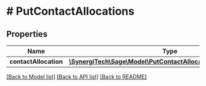 # # PutContactAllocations

## Properties

Name | Type | Description | Notes
------------ | ------------- | ------------- | -------------
**contactAllocation** | [**\SynergiTech\Sage\Model\PutContactAllocationsContactAllocation**](PutContactAllocationsContactAllocation.md) |  |

[[Back to Model list]](../../README.md#models) [[Back to API list]](../../README.md#endpoints) [[Back to README]](../../README.md)
